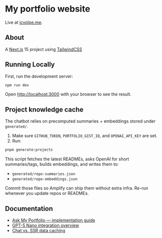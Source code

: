# My portfolio website

Live at [jcvolpe.me](https://jcvolpe.me).

## About

A [Next.js](https://nextjs.org/) 15 project using [TailwindCSS](https://tailwindcss.com/)

## Running Locally

First, run the development server:

```bash
npm run dev
```

Open [http://localhost:3000](http://localhost:3000) with your browser to see the result.

## Project knowledge cache

The chatbot relies on precomputed summaries + embeddings stored under `generated/`.

1. Make sure `GITHUB_TOKEN`, `PORTFOLIO_GIST_ID`, and `OPENAI_API_KEY` are set.
2. Run:

```bash
pnpm generate:projects
```

This script fetches the latest READMEs, asks OpenAI for short summaries/tags, builds embeddings, and writes them to:

- `generated/repo-summaries.json`
- `generated/repo-embeddings.json`

Commit those files so Amplify can ship them without extra infra. Re-run whenever you update repos or READMEs.

## Documentation

- [Ask My Portfolio — implementation guide](docs/ask-my-portfolio.md)
- [GPT-5 Nano integration overview](docs/gpt5-nano-integration.md)
- [Chat vs. SSR data caching](docs/chat-data-caching.md)
